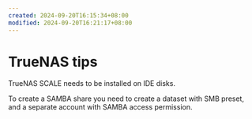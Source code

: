 ```yaml
---
created: 2024-09-20T16:15:34+08:00
modified: 2024-09-20T16:21:17+08:00
---
```


# TrueNAS tips

TrueNAS SCALE needs to be installed on IDE disks.

To create a SAMBA share you need to create a dataset with SMB preset, and a separate account with SAMBA access permission.
